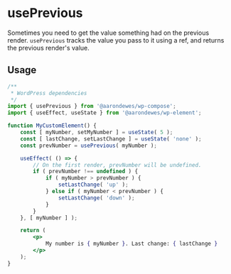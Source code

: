 # usePrevious

Sometimes you need to get the value something had on the previous render. `usePrevious` tracks the value you pass to it using a ref, and returns the previous render's value.

## Usage

```jsx
/**
 * WordPress dependencies
 */
import { usePrevious } from '@aarondewes/wp-compose';
import { useEffect, useState } from '@aarondewes/wp-element';

function MyCustomElement() {
	const [ myNumber, setMyNumber ] = useState( 5 );
	const [ lastChange, setLastChange ] = useState( 'none' );
	const prevNumber = usePrevious( myNumber );

	useEffect( () => {
		// On the first render, prevNumber will be undefined.
		if ( prevNumber !== undefined ) {
			if ( myNumber > prevNumber ) {
				setLastChange( 'up' );
			} else if ( myNumber < prevNumber ) {
				setLastChange( 'down' );
			}
		}
	}, [ myNumber ] );

	return (
		<p>
			My number is { myNumber }. Last change: { lastChange }
		</p>
	);
}
```
